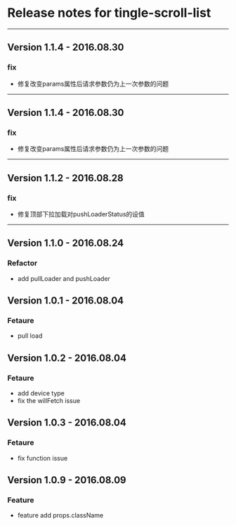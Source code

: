 # Release notes for tingle-scroll-list

---
##  Version 1.1.4 - 2016.08.30

### fix
* 修复改变params属性后请求参数仍为上一次参数的问题

---
##  Version 1.1.4 - 2016.08.30

### fix
* 修复改变params属性后请求参数仍为上一次参数的问题

---
##  Version 1.1.2 - 2016.08.28

### fix
* 修复顶部下拉加载对pushLoaderStatus的设值

---
##  Version 1.1.0 - 2016.08.24

### Refactor
* add pullLoader and pushLoader


##  Version 1.0.1 - 2016.08.04

### Fetaure
* pull load


##  Version 1.0.2 - 2016.08.04

### Fetaure
* add device type
* fix the willFetch issue


##  Version 1.0.3 - 2016.08.04

### Fetaure
* fix function issue


##  Version 1.0.9 - 2016.08.09

### Feature
* feature add props.className
